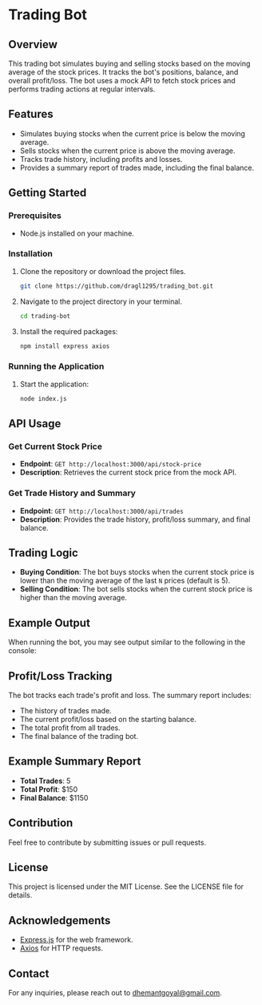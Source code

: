 # Trading Bot

## Overview
This trading bot simulates buying and selling stocks based on the moving average of the stock prices. It tracks the bot's positions, balance, and overall profit/loss. The bot uses a mock API to fetch stock prices and performs trading actions at regular intervals.

## Features
- Simulates buying stocks when the current price is below the moving average.
- Sells stocks when the current price is above the moving average.
- Tracks trade history, including profits and losses.
- Provides a summary report of trades made, including the final balance.

## Getting Started

### Prerequisites
- Node.js installed on your machine.

### Installation
1. Clone the repository or download the project files.
   ```bash
   git clone https://github.com/dragl1295/trading_bot.git

2. Navigate to the project directory in your terminal.
    ```bash
    cd trading-bot

3. Install the required packages:   

    ```bash
    npm install express axios


### Running the Application

1. Start the application:

   ```bash
   node index.js

 ## API Usage

### Get Current Stock Price
- **Endpoint**: `GET http://localhost:3000/api/stock-price`
- **Description**: Retrieves the current stock price from the mock API.

### Get Trade History and Summary
- **Endpoint**: `GET http://localhost:3000/api/trades`
- **Description**: Provides the trade history, profit/loss summary, and final balance.

## Trading Logic
- **Buying Condition**: The bot buys stocks when the current stock price is lower than the moving average of the last `N` prices (default is 5).
- **Selling Condition**: The bot sells stocks when the current stock price is higher than the moving average.

## Example Output
When running the bot, you may see output similar to the following in the console:


## Profit/Loss Tracking
The bot tracks each trade's profit and loss. The summary report includes:
- The history of trades made.
- The current profit/loss based on the starting balance.
- The total profit from all trades.
- The final balance of the trading bot.

## Example Summary Report
- **Total Trades**: 5
- **Total Profit**: $150
- **Final Balance**: $1150

## Contribution
Feel free to contribute by submitting issues or pull requests.

## License
This project is licensed under the MIT License. See the LICENSE file for details.

## Acknowledgements
- [Express.js](https://expressjs.com/) for the web framework.
- [Axios](https://axios-http.com/) for HTTP requests.

## Contact
For any inquiries, please reach out to [dhemantgoyal@gmail.com](mailto:dhemantgoyal@gmail.com).


